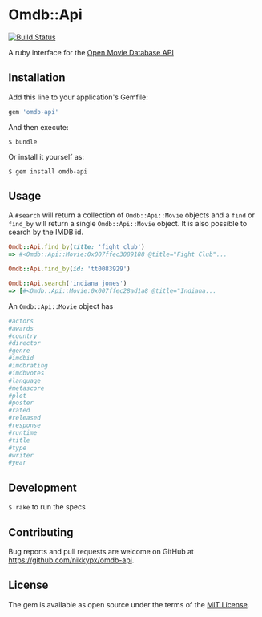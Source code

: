 # Omdb::Api

[![Build Status](https://travis-ci.org/nikkypx/omdb-api.svg?branch=master)](https://travis-ci.org/nikkypx/omdb-api)

A ruby interface for the [Open Movie Database API](http://omdbapi.com/)

## Installation

Add this line to your application's Gemfile:

```ruby
gem 'omdb-api'
```

And then execute:

    $ bundle

Or install it yourself as:

    $ gem install omdb-api

## Usage

A `#search` will return a collection of `Omdb::Api::Movie` objects and a `find` 
or `find_by` will return a single `Omdb::Api::Movie` object. It is
also possible to search by the IMDB id.


```ruby
Omdb::Api.find_by(title: 'fight club')
=> #<Omdb::Api::Movie:0x007ffec3089188 @title="Fight Club"...

Omdb::Api.find_by(id: 'tt0083929')

Omdb::Api.search('indiana jones')
=> [#<Omdb::Api::Movie:0x007ffec28ad1a8 @title="Indiana...

```

An `Omdb::Api::Movie` object has

```ruby
#actors
#awards
#country
#director
#genre
#imdbid
#imdbrating
#imdbvotes
#language
#metascore
#plot
#poster
#rated
#released
#response
#runtime
#title
#type
#writer
#year
```


## Development

`$ rake` to run the specs

## Contributing

Bug reports and pull requests are welcome on GitHub at https://github.com/nikkypx/omdb-api.


## License

The gem is available as open source under the terms of the [MIT License](http://opensource.org/licenses/MIT).
